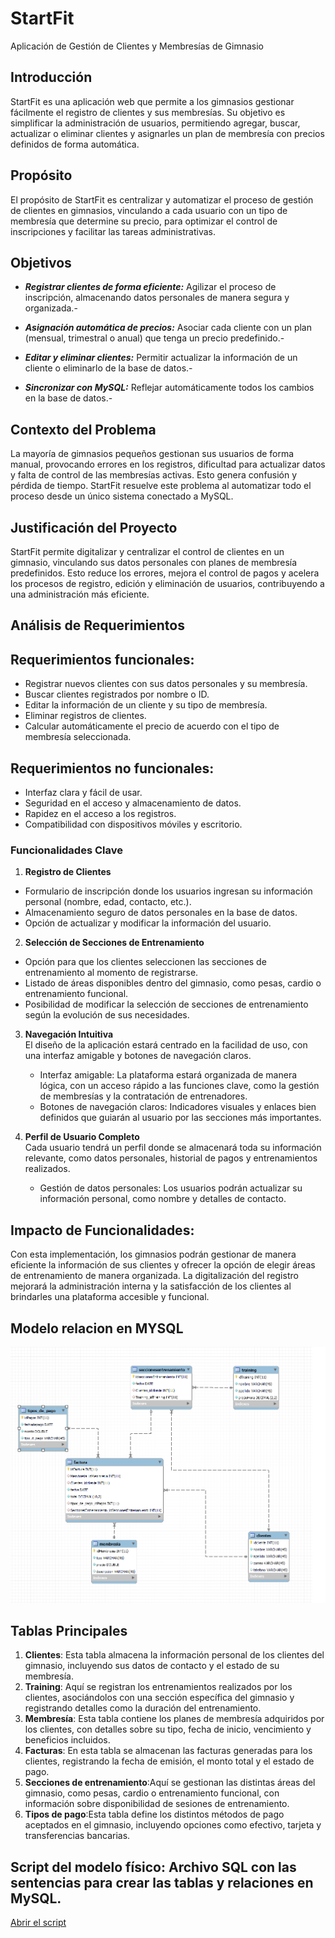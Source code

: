 # StartFit
Aplicación de Gestión de Clientes y Membresías de Gimnasio

## Introducción
StartFit es una aplicación web que permite a los gimnasios gestionar fácilmente el registro de clientes y sus membresías. Su objetivo es simplificar la administración de usuarios, permitiendo agregar, buscar, actualizar o eliminar clientes y asignarles un plan de membresía con precios definidos de forma automática.

## Propósito
El propósito de StartFit es centralizar y automatizar el proceso de gestión de clientes en gimnasios, vinculando a cada usuario con un tipo de membresía que determine su precio, para optimizar el control de inscripciones y facilitar las tareas administrativas.

## Objetivos

- ***Registrar clientes de forma eficiente:*** Agilizar el proceso de inscripción, almacenando datos personales de manera segura y organizada.-

- ***Asignación automática de precios:*** Asociar cada cliente con un plan (mensual, trimestral o anual) que tenga un precio predefinido.-

- ***Editar y eliminar clientes:*** Permitir actualizar la información de un cliente o eliminarlo de la base de datos.-
  
- ***Sincronizar con MySQL:*** Reflejar automáticamente todos los cambios en la base de datos.- 


## Contexto del Problema
La mayoría de gimnasios pequeños gestionan sus usuarios de forma manual, provocando errores en los registros, dificultad para actualizar datos y falta de control de las membresías activas. Esto genera confusión y pérdida de tiempo. StartFit resuelve este problema al automatizar todo el proceso desde un único sistema conectado a MySQL.

## Justificación del Proyecto
StartFit permite digitalizar y centralizar el control de clientes en un gimnasio, vinculando sus datos personales con planes de membresía predefinidos. Esto reduce los errores, mejora el control de pagos y acelera los procesos de registro, edición y eliminación de usuarios, contribuyendo a una administración más eficiente.

## Análisis de Requerimientos
## Requerimientos funcionales:
- Registrar nuevos clientes con sus datos personales y su membresía.
- Buscar clientes registrados por nombre o ID.
- Editar la información de un cliente y su tipo de membresía.
- Eliminar registros de clientes.
- Calcular automáticamente el precio de acuerdo con el tipo de membresía seleccionada.

## Requerimientos no funcionales:
- Interfaz clara y fácil de usar.
- Seguridad en el acceso y almacenamiento de datos.
- Rapidez en el acceso a los registros.
- Compatibilidad con dispositivos móviles y escritorio.

### Funcionalidades Clave

1. **Registro de Clientes**  
- Formulario de inscripción donde los usuarios ingresan su información personal (nombre, edad, contacto, etc.).
- Almacenamiento seguro de datos personales en la base de datos.
- Opción de actualizar y modificar la información del usuario.
2. **Selección de Secciones de Entrenamiento**  
  - Opción para que los clientes seleccionen las secciones de entrenamiento al momento de registrarse.
  - Listado de áreas disponibles dentro del gimnasio, como pesas, cardio o entrenamiento funcional.
  - Posibilidad de modificar la selección de secciones de entrenamiento según la evolución de sus necesidades.

3. **Navegación Intuitiva**  
   El diseño de la aplicación estará centrado en la facilidad de uso, con una interfaz amigable y botones de navegación claros.

   - Interfaz amigable: La plataforma estará organizada de manera lógica, con un acceso rápido a las funciones clave, como la gestión de membresías y la contratación de entrenadores.
   - Botones de navegación claros: Indicadores visuales y enlaces bien definidos que guiarán al usuario por las secciones más importantes.

4. **Perfil de Usuario Completo**  
   Cada usuario tendrá un perfil donde se almacenará toda su información relevante, como datos personales, historial de pagos y entrenamientos realizados.

   - Gestión de datos personales: Los usuarios podrán actualizar su información personal, como nombre y detalles de contacto.
   
## Impacto de Funcionalidades:
Con esta implementación, los gimnasios podrán gestionar de manera eficiente la información de sus clientes y ofrecer la opción de elegir áreas de entrenamiento de manera organizada. La digitalización del registro mejorará la administración interna y la satisfacción de los clientes al brindarles una plataforma accesible y funcional.

## Modelo relacion en MYSQL
![image](https://github.com/luxmzl/appGymHub/blob/main/examen.PNG)

## Tablas Principales
1. **Clientes**: Esta tabla almacena la información personal de los clientes del gimnasio, incluyendo sus datos de contacto y el estado de su membresía.
2. **Training**: Aquí se registran los entrenamientos realizados por los clientes, asociándolos con una sección específica del gimnasio y registrando detalles como la duración del entrenamiento.
3. **Membresía**: Esta tabla contiene los planes de membresía adquiridos por los clientes, con detalles sobre su tipo, fecha de inicio, vencimiento y beneficios incluidos.
4. **Facturas**: En esta tabla se almacenan las facturas generadas para los clientes, registrando la fecha de emisión, el monto total y el estado de pago.
5. **Secciones de entrenamiento**:Aquí se gestionan las distintas áreas del gimnasio, como pesas, cardio o entrenamiento funcional, con información sobre disponibilidad de sesiones de entrenamiento.
6. **Tipos de pago**:Esta tabla define los distintos métodos de pago aceptados en el gimnasio, incluyendo opciones como efectivo, tarjeta y transferencias bancarias.

## Script del modelo físico: Archivo SQL con las sentencias para crear las tablas y relaciones en MySQL. 
[Abrir el script](https://github.com/luxmzl/appGymHub/blob/main/EXAMEN%20ABP%20GYMHUB%20(1).sql)





